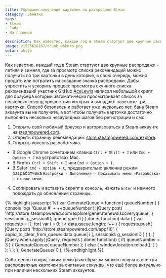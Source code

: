 ```yaml
---
title: Упрощаем получение карточек на распродаже Steam
category: Заметки
tags:
- Steam
- Гайд
- На главной

description: Как известно, каждый год в Steam стартуют две крупные распродажи - летняя и зимняя, где за просмотр списка рекомендаций можно получить по три карточки в день...
image: v1525618167/thumb_wbkmrb.png
color: white
---
```


Как известно, каждый год в Steam стартуют две крупные распродажи - летняя и зимняя, где за просмотр списка рекомендаций можно получить по три карточки в день которые, в свою очередь, можно продать или потратить на создание значка распродажи. Дабы упростить и ускорить процесс просмотра скучного списка рекомендаций участник GitHub [AceLewis][1] написал небольшой скрипт для браузера который автоматически просматривает список за несколько секунд прошествии которых и выпадают заветные три карточки. Способ безопасен и работает уже несколько лет, бана Steam аккаунта вы не получите, а вот чтобы получить карточки достаточно выполнить несколько незаурядных шагов без регистрации и смс.

<!-- more -->

1. Открыть свой любимый браузер и авторизоваться в Steam аккаунте на [steampowered.com][2].
2. Открыть страницу рекомендаций: [store.steampowered.com/explore][3].
3. Открыть консоль разработчика.
- В Google Chrome сочетанием клавиш `Ctrl + Shift + J` или `Cmd + Option + J` на устройствах Mac.
- В Firefox `Ctrl + Shift + I` или `Cmd + Option + I`.
- В Safari `Cmd + Option + C`, предварительно включив режим разработчика `Настройки - Дополнения - Показывать меню «Разработка» в строке меню`.
4. Скопировать и вставить скрипт в консоль, нажать `Enter` и немного подождать до обновления страницы.

<div full color class="light-dark">
{% highlight javascript %}
var GenerateQueue = function( queueNumber )
{
    console.log( 'Queue #' + ++queueNumber );
    jQuery.post( 'http://store.steampowered.com/explore/generatenewdiscoveryqueue', { sessionid: g_sessionID, queuetype: 0 } ).done( function( data )
    {
        var requests = [];
        for( var i = 0; i < data.queue.length; i++ )
        {
            requests.push( jQuery.post( 'http://store.steampowered.com/app/10', { appid_to_clear_from_queue: data.queue[ i ], sessionid: g_sessionID } ) );
        }
        jQuery.when.apply( jQuery, requests ).done( function()
        {
            if( queueNumber < 3 )
            {
                GenerateQueue( queueNumber );
            }
            else
            {
                window.location.reload();
            }
        } );
    } );
};
GenerateQueue( 0 );
{% endhighlight %}
</div>

Собственно говоря, таким нехитрым образом можно получать все три распродажные карточки за считаные секунды, что ещё более актуально при наличии нескольких Steam аккаунтов. 

[1]:	https://github.com/AceLewis/
[2]:	http://steampowered.com/
[3]:	http://store.steampowered.com/explore/